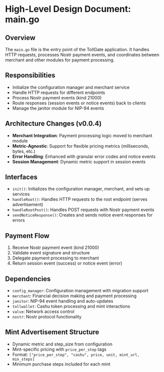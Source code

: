 # High-Level Design Document: main.go

## Overview

The `main.go` file is the entry point of the TollGate application. It handles HTTP requests, processes Nostr payment events, and coordinates between merchant and other modules for payment processing.

## Responsibilities

- Initialize the configuration manager and merchant service
- Handle HTTP requests for different endpoints
- Process Nostr payment events (kind 21000)
- Route responses (session events or notice events) back to clients
- Manage the janitor module for NIP-94 events

## Architecture Changes (v0.0.4)

- **Merchant Integration**: Payment processing logic moved to merchant module
- **Metric-Agnostic**: Support for flexible pricing metrics (milliseconds, bytes, etc.)
- **Error Handling**: Enhanced with granular error codes and notice events
- **Session Management**: Dynamic metric support in session events

## Interfaces

- `init()`: Initializes the configuration manager, merchant, and sets up services
- `handleRoot()`: Handles HTTP requests to the root endpoint (serves advertisement)
- `handleRootPost()`: Handles POST requests with Nostr payment events
- `sendNoticeResponse()`: Creates and sends notice event responses for errors

## Payment Flow

1. Receive Nostr payment event (kind 21000)
2. Validate event signature and structure
3. Delegate payment processing to merchant
4. Return session event (success) or notice event (error)

## Dependencies

- `config_manager`: Configuration management with migration support
- `merchant`: Financial decision making and payment processing
- `janitor`: NIP-94 event handling and auto-updates
- `tollwallet`: Cashu token processing and mint interactions
- `valve`: Network access control
- `nostr`: Nostr protocol functionality

## Mint Advertisement Structure

- Dynamic metric and step_size from configuration
- Mint-specific pricing with `price_per_step` tags
- Format: `["price_per_step", "cashu", price, unit, mint_url, min_steps]`
- Minimum purchase steps included for each mint